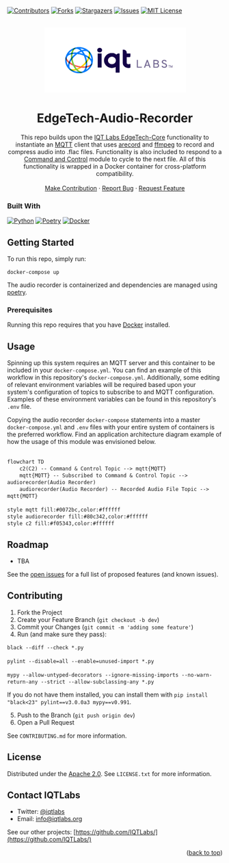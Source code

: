 <a name="readme-top"></a>

[contributors-shield]: https://img.shields.io/github/contributors/IQTLabs/edgetech-audio-recorder.svg?style=for-the-badge
[contributors-url]: https://github.com/IQTLabs/edgetech-audio-recorder/graphs/contributors
[forks-shield]: https://img.shields.io/github/forks/IQTLabs/edgetech-audio-recorder.svg?style=for-the-badge
[forks-url]: https://github.com/IQTLabs/edgetech-audio-recorder/network/members
[stars-shield]: https://img.shields.io/github/stars/IQTLabs/edgetech-audio-recorder.svg?style=for-the-badge
[stars-url]: https://github.com/IQTLabs/edgetech-audio-recorder/stargazers
[issues-shield]: https://img.shields.io/github/issues/IQTLabs/edgetech-audio-recorder.svg?style=for-the-badge
[issues-url]: https://github.com/IQTLabs/edgetech-audio-recorder/issues
[license-shield]: https://img.shields.io/github/license/IQTLabs/edgetech-audio-recorder.svg?style=for-the-badge
[license-url]: https://github.com/IQTLabs/edgetech-audio-recorder/blob/master/LICENSE.txt
[product-screenshot]: images/screenshot.png

[Python]: https://img.shields.io/badge/python-000000?style=for-the-badge&logo=python
[Python-url]: https://www.python.org
[Poetry]: https://img.shields.io/badge/poetry-20232A?style=for-the-badge&logo=poetry
[Poetry-url]: https://python-poetry.org
[Docker]: https://img.shields.io/badge/docker-35495E?style=for-the-badge&logo=docker
[Docker-url]: https://www.docker.com

[![Contributors][contributors-shield]][contributors-url]
[![Forks][forks-shield]][forks-url]
[![Stargazers][stars-shield]][stars-url]
[![Issues][issues-shield]][issues-url]
[![MIT License][license-shield]][license-url]

<br />
<div align="center">
  <a href="https://iqtlabs.org/">
    <img src="images/logo.png" alt="Logo" width="331" height="153">
  </a>

<h1 align="center">EdgeTech-Audio-Recorder</h1>

  <p align="center">
    This repo builds upon the <a href="https://github.com/IQTLabs/edgetech-core">IQT Labs EdgeTech-Core</a> functionality to instantiate an <a href="https://projects.eclipse.org/projects/iot.mosquitto">MQTT</a> client that uses <a href="https://linux.die.net/man/1/arecord">arecord</a> and <a href="https://ffmpeg.org/ffmpeg.html">ffmpeg</a> to record and compress audio into .flac files. Functionality is also included to respond to a <a href="https://github.com/IQTLabs/edgetech-c2">Command and Control</a> module to cycle to the next file. All of this functionality is wrapped in a Docker container for cross-platform compatibility. 
    <br/>
    <br/>
    <a href="https://github.com/IQTLabs/edgetech-audio-recorder/pulls">Make Contribution</a>
    ·
    <a href="https://github.com/IQTLabs/edgetech-audio-recorder/issues">Report Bug</a>
    ·
    <a href="https://github.com/IQTLabs/edgetech-audio-recorder/issues">Request Feature</a>
  </p>
</div>

### Built With

[![Python][Python]][Python-url]
[![Poetry][Poetry]][Poetry-url]
[![Docker][Docker]][Docker-url]

## Getting Started

To run this repo, simply run:

```
docker-compose up
```

The audio recorder is containerized and dependencies are managed using [poetry]("https://python-poetry.org"). 

### Prerequisites

Running this repo requires that you have [Docker](https://www.docker.com) installed. 

## Usage

Spinning up this system requires an MQTT server and this container to be included in your `docker-compose.yml`. You can find an example of this workflow in this repository's `docker-compose.yml`. Additionally, some editing of relevant environment variables will be required based upon your system's configuration of topics to subscribe to and MQTT configuration. Examples of these environment variables can be found in this repository's `.env` file. 

Copying the audio recorder `docker-compose` statements into a master `docker-compose.yml` and  `.env` files with your entire system of containers is the preferred workflow. Find an application architecture diagram example of how the usage of this module was envisioned below.

```mermaid 

flowchart TD
    c2(C2) -- Command & Control Topic --> mqtt{MQTT}
    mqtt{MQTT} -- Subscribed to Command & Control Topic --> audiorecorder(Audio Recorder)
    audiorecorder(Audio Recorder) -- Recorded Audio File Topic --> mqtt{MQTT}

style mqtt fill:#0072bc,color:#ffffff
style audiorecorder fill:#80c342,color:#ffffff
style c2 fill:#f05343,color:#ffffff

```

## Roadmap

- TBA

See the [open issues](https://github.com/github_username/repo_name/issues) for a full list of proposed features (and known issues).

## Contributing

1. Fork the Project
2. Create your Feature Branch (`git checkout -b dev`)
3. Commit your Changes (`git commit -m 'adding some feature'`)
4. Run (and make sure they pass):
```
black --diff --check *.py

pylint --disable=all --enable=unused-import *.py

mypy --allow-untyped-decorators --ignore-missing-imports --no-warn-return-any --strict --allow-subclassing-any *.py
```
If you do not have them installed, you can install them with `pip install "black<23" pylint==v3.0.0a3 mypy==v0.991`.

5. Push to the Branch (`git push origin dev`)
6. Open a Pull Request

See `CONTRIBUTING.md` for more information.

## License

Distributed under the [Apache 2.0](https://github.com/IQTLabs/edgetech-audio-recorder/blob/main/LICENSE). See `LICENSE.txt` for more information.

## Contact IQTLabs

  - Twitter: [@iqtlabs](https://twitter.com/iqtlabs)
  - Email: info@iqtlabs.org

See our other projects: [https://github.com/IQTLabs/](https://github.com/IQTLabs/)

<p align="right">(<a href="#readme-top">back to top</a>)</p>
